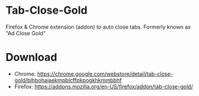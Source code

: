# Tab-Close-Gold
Firefox & Chrome extension (addon) to auto close tabs. Formerly known as "Ad Close Gold"

# Download 
* Chrome: https://chrome.google.com/webstore/detail/tab-close-gold/blhbohajaekmpblcffpkpogkhkmmbbhf 
* Firefox: https://addons.mozilla.org/en-US/firefox/addon/tab-close-gold/
